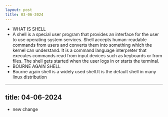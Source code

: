 ```yaml
---
layout: post
title: 03-06-2024
---
```

- WHAT IS SHELL
- A shell is a special user program that provides an interface for the user to use operating system services. Shell accepts human-readable commands from users and converts them into something which the kernel can understand. It is a command language interpreter that executes commands read from input devices such as keyboards or from files. The shell gets started when the user logs in or starts the terminal.
- BOURNE AGAIN SHELL
- Bourne again shell is a widely used shell.It is the default shell in many linux distribution
---
title: 04-06-2024
---
- new change




